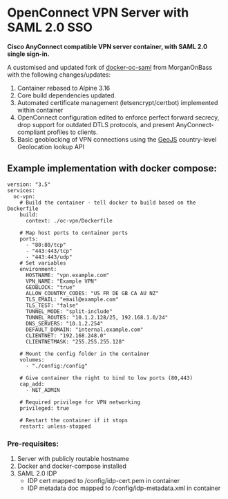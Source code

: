 # OpenConnect VPN Server with SAML 2.0 SSO

**Cisco AnyConnect compatible VPN server container, with SAML 2.0 single sign-in.**

A customised and updated fork of [docker-oc-saml](https://github.com/MorganOnBass/docker-ocserv-saml) from MorganOnBass with the following changes/updates:
1. Container rebased to Alpine 3.16
2. Core build dependencies updated.
3. Automated certificate management (letsencrypt/certbot) implemented within container
4. OpenConnect configuration edited to enforce perfect forward secrecy, drop support for outdated DTLS protocols, and present AnyConnect-compliant profiles to clients.
5. Basic geoblocking of VPN connections using the [GeoJS](https://www.geojs.io/) country-level Geolocation lookup API

## Example implementation with docker compose:

```
version: "3.5"
services:
  oc-vpn:
    # Build the container - tell docker to build based on the Dockerfile
    build: 
      context: ./oc-vpn/Dockerfile
    
    # Map host ports to container ports  
    ports:
      - "80:80/tcp"
      - "443:443/tcp"
      - "443:443/udp"
    # Set variables  
    environment:
      HOSTNAME: "vpn.example.com"
      VPN_NAME: "Example VPN"
      GEOBLOCK: "true"
      ALLOW_COUNTRY_CODES: "US FR DE GB CA AU NZ"
      TLS_EMAIL: "email@example.com"
      TLS_TEST: "false"
      TUNNEL_MODE: "split-include"
      TUNNEL_ROUTES: "10.1.2.128/25, 192.168.1.0/24"
      DNS_SERVERS: "10.1.2.254"
      DEFAULT_DOMAIN: "internal.example.com"
      CLIENTNET: "192.168.248.0"
      CLIENTNETMASK: "255.255.255.128"
    
    # Mount the config folder in the container
    volumes:
      - "./config:/config"
      
    # Give container the right to bind to low ports (80,443)
    cap_add:
      - NET_ADMIN
    
    # Required privilege for VPN networking
    privileged: true
    
    # Restart the container if it stops
    restart: unless-stopped
```


### Pre-requisites:
1. Server with publicly routable hostname
2. Docker and docker-compose installed
3. SAML 2.0 IDP 
   - IDP cert mapped to /config/idp-cert.pem in container
   - IDP metadata doc mapped to /config/idp-metadata.xml in container
